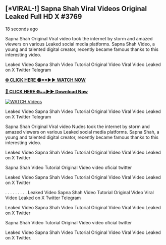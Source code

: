 ## [*VIRAL-!] Sapna Shah Viral Videos Original Leaked Full HD X #3769

18 seconds ago

Sapna Shah Original Viral video took the internet by storm and amazed viewers on various Leaked social media platforms. Sapna Shah Video, a young and talented digital creator, recently became famous thanks to this interesting video.

Leaked Video Sapna Shah Video Tutorial Original Video Viral Video Leaked on X Twitter Telegram

**[🌐 CLICK HERE 🟢==►► WATCH NOW](https://russelviper69.blogspot.com/p/valo-video.html)**

**[🔴 CLICK HERE 🌐==►► Download Now](https://russelviper69.blogspot.com/p/valo-video.html)**

[![WATCH Videos](https://i.imgur.com/dJHk4Zq.gif)](https://russelviper69.blogspot.com/p/valo-video.html)

Leaked Video Sapna Shah Video Tutorial Original Video Viral Video Leaked on X Twitter Telegram

Sapna Shah Original Viral video Nudes took the internet by storm and amazed viewers on various Leaked social media platforms. Sapna Shah, a young and talented digital creator, recently became famous thanks to this interesting video.

Leaked Video Sapna Shah Video Tutorial Original Video Viral Video Leaked on X Twitter

Sapna Shah Video Tutorial Original Video video oficial twitter

Leaked Video Sapna Shah Video Tutorial Original Video Viral Video Leaked on X Twitter

. . . . . . . . . Leaked Video Sapna Shah Video Tutorial Original Video Viral Video Leaked on X Twitter Telegram

Leaked Video Sapna Shah Video Tutorial Original Video Viral Video Leaked on X Twitter

Sapna Shah Video Tutorial Original Video video oficial twitter

Leaked Video Sapna Shah Video Tutorial Original Video Viral Video Leaked on X Twitter.